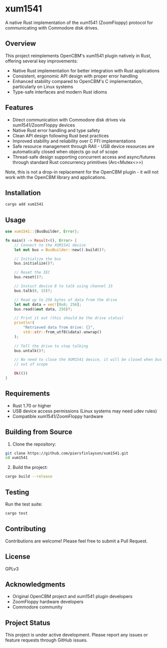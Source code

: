 # xum1541

A native Rust implementation of the xum1541 (ZoomFloppy) protocol for communicating with Commodore disk drives.

## Overview

This project reimplements OpenCBM's xum1541 plugin natively in Rust, offering several key improvements:

- Native Rust implementation for better integration with Rust applications
- Consistent, ergonomic API design with proper error handling
- Enhanced stability compared to OpenCBM's C implementation, particularly on Linux systems
- Type-safe interfaces and modern Rust idioms

## Features

- Direct communication with Commodore disk drives via xum1541/ZoomFloppy devices
- Native Rust error handling and type safety
- Clean API design following Rust best practices
- Improved stability and reliability over C FFI implementations
- Safe resource management through RAII - USB device resources are automatically closed when objects go out of scope
- Thread-safe design supporting concurrent access and async/futures through standard Rust concurrency primitives (Arc<Mutex<>>)

Note, this is not a drop-in replacement for the OpenCBM plugin - it will not work with the OpenCBM library and applications.

## Installation

```bash
cargo add xum1541
```

## Usage

```rust
use xum1541::{BusBuilder, Error};

fn main() -> Result<(), Error> {
    // Connect to the XUM1541 device 
    let mut bus = BusBuilder::new().build()?;

    // Initialize the bus
    bus.initialize()?;

    // Reset the IEC
    bus.reset()?;

    // Instuct device 8 to talk using channel 15
    bus.talk(8, 15)?;

    // Read up to 256 bytes of data from the drive
    let mut data = vec![0u8; 256];
    bus.read(&mut data, 256)?;

    // Print it out (this should be the drive status)
    println!(
        "Retrieved data from drive: {}",
        std::str::from_utf8(&data).unwrap()
    );
    
    // Tell the drive to stop talking
    bus.untalk()?;

    // No need to close the XUM1541 device, it will be closed when bus goes
    // out of scope

    Ok(())
}
```

## Requirements

- Rust 1.70 or higher
- USB device access permissions (Linux systems may need udev rules)
- Compatible xum1541/ZoomFloppy hardware

## Building from Source

1. Clone the repository:
```bash
git clone https://github.com/piersfinlayson/xum1541.git
cd xum1541
```

2. Build the project:
```bash
cargo build --release
```

## Testing

Run the test suite:
```bash
cargo test
```

## Contributing

Contributions are welcome! Please feel free to submit a Pull Request.

## License

GPLv3

## Acknowledgments

- Original OpenCBM project and xum1541 plugin developers
- ZoomFloppy hardware developers
- Commodore community

## Project Status

This project is under active development. Please report any issues or feature requests through GitHub issues.